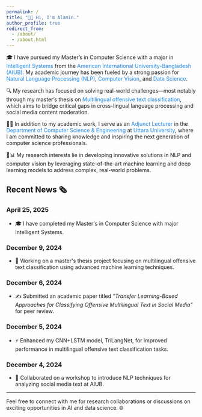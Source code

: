 ```yaml
---
permalink: /
title: "👏👏 Hi, I'm Alamin."
author_profile: true
redirect_from:
  - /about/
  - /about.html
---
```


🎓 I have pursued my Master’s in Computer Science with a major in <span style="color:#1e88e5">Intelligent Systems</span> from the <a href="https://www.aiub.edu/" target="_blank" style="color:#1e88e5; text-decoration:none;">American International University-Bangladesh (AIUB).</a>
My academic journey has been fueled by a strong passion for <span style="color:#1e88e5">Natural Language Processing (NLP)</span>, <span style="color:#1e88e5">Computer Vision</span>, and <span style="color:#1e88e5">Data Science</span>.

🔍 My research has focused on solving real-world challenges—most notably through my master’s thesis on <span style="color:#1e88e5">Multilingual offensive text classification</span>, which aims to bridge critical gaps in cross-lingual language processing and social media content moderation.

🧑‍🏫 In addition to my academic work, I serve as an <span style="color:#1e88e5">Adjunct Lecturer</span> in the <span style="color:#1e88e5">Department of Computer Science & Engineering</span> at <a href="https://uttarauniversity.edu.bd/" target="_blank" style="color:#1e88e5; text-decoration:none;">Uttara University</a>, where I am committed to sharing knowledge and inspiring the next generation of computer science professionals.

🤖📊 My research interests lie in developing innovative solutions in NLP and computer vision by leveraging state-of-the-art machine learning and deep learning models to address complex, real-world problems.

## Recent News 🗞️

### April 25, 2025

- 🎓 I have completed my Master's in Computer Science with major Intelligent Systems.

### December 9, 2024

- 🚀 Working on a master's thesis project focusing on multilingual offensive text classification using advanced machine learning techniques.

### December 6, 2024

- ✍️ Submitted an academic paper titled _"Transfer Learning-Based Approaches for Classifying Offensive Multilingual Text in Social Media"_ for peer review.

### December 5, 2024

- ⚡ Enhanced my CNN+LSTM model, TriLangNet, for improved performance in multilingual offensive text classification tasks.

### December 4, 2024

- 🤝 Collaborated on a workshop to introduce NLP techniques for analyzing social media text at AIUB.

---

Feel free to connect with me for research collaborations or discussions on exciting opportunities in AI and data science. 🌐
